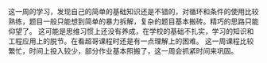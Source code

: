 这一周的学习，发现自己的简单的基础知识还是不错的，对循环和条件的使用比较熟练，题目一般只能想到简单的暴力拆解，复杂的题目基本搬砖。精巧的思路只能仰望了。
这可能是思维习惯上还没有养成，在学校的基础不扎实，学习的知识和工程应用上的脱节。在看超哥课程时还是有一点理解上的困难。
这一周课程比较繁忙，时间上投入较少，部分作业基本照搬了，这一周会抓紧时间来巩固。
